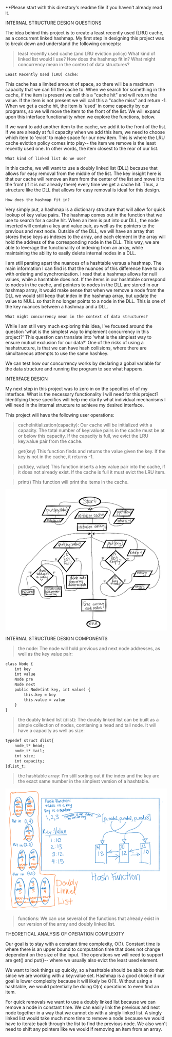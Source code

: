 **Please start with this directory's readme file if you haven't already read it.

INTERNAL STRUCTURE DESIGN QUESTIONS

The idea behind this project is to create a least recently used (LRU) cache, as a concurrent linked hashmap. My first step in designing this project was to break down and understand the following concepts:
>least recently used cache (and LRU eviction policy)
>What kind of linked list would I use?
>How does the hashmap fit in?
>What might concurrency mean in the context of data structures?

    Least Recently Used (LRU) cache:

This cache has a limited amount of space,  so there will be a maximum capacity that we can fill the cache to. When we search for something in the cache, if the item is present we call this a "cache hit" and will return the value. If the item is not present we will call this a "cache miss" and return -1. When we get a cache hit, the item is 'used' in come capacity by our programs, so we will move the item to the front of the list. We will expand upon this interface functionality when we explore the functions, below. 

If we want to add another item to the cache, we add it to the front of the list. If we are already at full capacity when we add this item, we need to choose which item to 'evict' to make space for our new item. This is where the LRU cache eviction policy comes into play-- the item we remove is the least recently used one. In other words, the item closest to the rear of our list.

    What kind of linked list do we use?

In this cache, we will want to use a doubly linked list (DLL) because that allows for easy removal from the middle of the list. The key insight here is that our cache will remove an item from the center of the list and move it to the front (if it is not already there) every time we get a cache hit. Thus, a structure like the DLL that allows for easy removal is ideal for this design.

    How does the hashmap fit in?

Very simply put, a hashmap is a dictionary structure that will allow for quick lookup of key value pairs. The hashmap comes out in the function that we use to search for a cache hit. When an item is put into our DLL, the node inserted will contain a key and value pair, as well as the pointers to the previous and next node. Outside of the DLL, we will have an array that stores these keys as indexes to the array, and each element in the array will hold the address of the corresponding node in the DLL. This way, we are able to leverage the functionality of indexing from an array, while maintaining the ability to easily delete internal nodes in a DLL.

I am still parsing apart the nuances of a hashtable versus a hashmap. The main information I can find is that the nuances of this difference have to do with ordering and synchronization. I read that a hashmap allows for null values, while a hashtable does not. If the items in our hashtable correspond to nodes in the cache, and pointers to nodes in the DLL are stored in our hashmap array, it would make sense that when we remove a node from the DLL we would still keep that index in the hashmap array, but update the value to NULL so that it no longer points to a node in the DLL. This is one of the key nuances between a hashmap and a DLL.

    What might concurrency mean in the context of data structures?

While I am still very much exploring this idea, I've focused around the question 'what is the simplest way to implement concurrency in this project?' This question can translate into 'what is the simplest way to ensure mutual exclusion for our data?' One of the risks of using a hashstructure, is that we can have hash collisions, where there are simultaneous attempts to use the same hashkey.

We can test how our concurrency works by declaring a gobal variable for the data structure and running the program to see what happens.

INTERFACE DESIGN

My next step in this project was to zero in on the specifics of of my interface. What is the necessary functionality I will need for this project? Identifying these specifics will help me clarify what individual mechanisms I will need in the internal structure to achieve my desired interface.

This project will have the following user operations:

>cacheInitialization(capacity): 
    Our cache will be initialized with a capacity. The total number of key:value pairs in the cache must be at or below this capacity. If the capacity is full, we evict the LRU key:value pair from the cache.

>get(key)
    This function finds and returns the value given the key. If the key is not in the cache, it returns -1.

>put(key, value)
    This function inserts a key value pair into the cache, if it does not already exist. If the cache is full it must evict the LRU item. 

>print()
    This function will print the items in the cache.
    

![](synthesis_flowchart.PNG)


INTERNAL STRUCTURE DESIGN COMPONENTS

>the node:
    The node will hold previous and next node addresses, as well as the key value pair:

    class Node { 
        int key
        int value
        Node pre
        Node next
        public Node(int key, int value) { 
            this.key = key
            this.value = value
        } 
    }

>the doubly linked list (dlist):
    The doubly linked list can be built as a simple collection of nodes, contianing a head and tail node. It will have a capacity as well as size:
    
    typedef struct dlist{
	    node_t* head;
	    node_t* tail;
	    int size;
        int capacity;
    }dlist_t;   

>the hashtable array:
    I'm still sorting out if the index and the key are the exact same number in the simplest version of a hashtable. 
    
![](synthesis_diagrams_one.PNG)

>functions:
    We can use several of the functions that already exist in our version of the array and doubly linked list.


THEORETICAL ANALYSIS OF OPERATION COMPLEXITY

Our goal is to stay with a constant time complexity, O(1). Constant time is where there is an upper bound to computation time that does not change dependent on the size of the input. The operations we will need to support are get() and put()-- where we usually also evict the least used element. 

We want to look things up quickly, so a hashtable should be able to do that since we are working with a key:value set. Hashmap is a good choice if our goal is lower complexity because it will likely be O(1). Without using a hashtable, we would potentially be doing O(n) operations to even find an item.

For quick removals we want to use a doubly linked list because we can remove a node in constant time. We can easily link the previous and next node together in a way that we cannot do with a singly linked list. A singly linked list would take much more time to remove a node because we would have to iterate back through the list to find the previous node. We also won't need to shift any pointers like we would if removing an item from an array.
